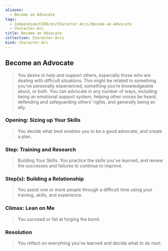 ```yaml
---
aliases:
  - Become an Advocate
tags:
  - Compendium/CSRD/en/Character-Arcs/Become-an-Advocate
  - Character-Arc
title: Become an Advocate
collection: Character-Arcs
kind: Character-Arc
---
```

## Become an Advocate  
>You desire to help and support others, especially those who are dealing with difficult situations. This might be related to something you’ve personally experienced, something you’re knowledgeable about, or both. You can advocate in any number of ways, including being an emotional support system, helping other voices be heard, defending and safeguarding others’ rights, and generally being an ally.  
  
### Opening: Sizing up Your Skills  
>You decide what best enables you to be a good advocate, and create a plan.  
### Step: Training and Research   
>Building Your Skills. You practice the skills you’ve learned, and review the successes and failures to continue to improve.  
### Step(s): Building a Relationship   
>You assist one or more people through a difficult time using your training, skills, and experience.  
### Climax: Lean on Me   
>You succeed or fail at forging the bond.   
### Resolution   
>You reflect on everything you’ve learned and decide what to do next.  
